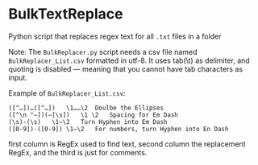 # BulkTextReplace
 Python script that replaces regex text for all `.txt` files in a folder


Note:
The `BulkReplacer.py` script needs a csv file named `BulkReplacer_List.csv` formatted in utf-8. It uses tab(\t) as delimiter, and quoting is disabled — meaning that you cannot have tab characters as input.

Example of `BulkReplacer_List.csv`:
```
([^…])…([^…])	\1……\2	Doulbe the Ellipses
([^\n "—])(—[\s])	\1 \2	Spacing for Em Dash
(\s)-(\s)	\1—\2	Turn Hyphen into Em Dash
([0-9])-([0-9])	\1–\2	For numbers, turn Hyphen into En Dash
```

first column is RegEx used to find text, second column the replacement RegEx, and the third is just for comments.
